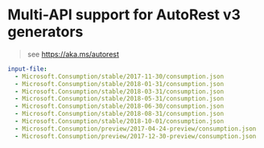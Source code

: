 # Multi-API support for AutoRest v3 generators

> see https://aka.ms/autorest

``` yaml $(enable-multi-api)
input-file:
  - Microsoft.Consumption/stable/2017-11-30/consumption.json
  - Microsoft.Consumption/stable/2018-01-31/consumption.json
  - Microsoft.Consumption/stable/2018-03-31/consumption.json
  - Microsoft.Consumption/stable/2018-05-31/consumption.json
  - Microsoft.Consumption/stable/2018-06-30/consumption.json
  - Microsoft.Consumption/stable/2018-08-31/consumption.json
  - Microsoft.Consumption/stable/2018-10-01/consumption.json
  - Microsoft.Consumption/preview/2017-04-24-preview/consumption.json
  - Microsoft.Consumption/preview/2017-12-30-preview/consumption.json
```
